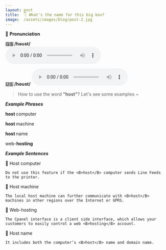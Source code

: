 ```yaml
---
layout: post
title:  👇 What's the name for this big box?
image:  /assets/images/blog/post-2.jpg
---
```

📢 <B>Pronunciation</B>

**🇬🇧 <B>/həʊst/</B>**  
<audio controls="controls">
  <source src="/assets/audio/host-gb.mp3" type="audio/mpeg">
<embed height="100" width="100" src="/i/song.mp3" />
</audio>

**🇺🇸 <B>/hoʊst/</B>**
<audio controls="controls">
  <source src="/assets/audio/host-us.mp3" type="audio/mpeg">
<embed height="100" width="100" src="/i/song.mp3" />
</audio>

> How to use the word <B>"host"</B>? Let's see some examples ~ 

**<i> <B> Example Phrases</B></i>**

<B> host </B> computer

<B> host </B> machine

<B> host </B> name

web-<B>hosting</B>

**<i> <B> Example Sentences </B></i>**

📍 Host computer <br>

	Do not use this feature if the <B>host</B> computer sends Line Feeds to the printer.

📍 Host machine <br>

	The local host machine can further communicate with <B>host</B> machines in other regions over the Internet or GPRS.

📍 Web-hosting <br>

	The Cpanel interface is a client side interface, which allows your customers to easily control a web <B>hosting</B> account.

📍 Host name <br>
 
 	It includes both the computer’s <B>host</B> name and domain name.

